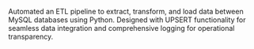 Automated an ETL pipeline to extract, transform, and load data between MySQL databases using Python. Designed with UPSERT functionality for seamless data integration and comprehensive logging for operational transparency.
